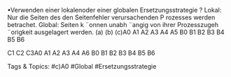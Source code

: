•Verwenden einer lokalenoder einer globalen Ersetzungsstrategie ?
Lokal: Nur die Seiten des den Seitenfehler verursachenden P rozesses werden betrachet.
Global: Seiten k ¨onnen unabh ¨angig von ihrer Prozesszugeh ¨origkeit ausgelagert werden.
(a) (b) (c)A0A1A2A3A4A5B0B1B2B3B4B5B6
C1C2C3A0A1A2A3A4A6B0B1B2B3B4B5B6

   Tags & Topics:
   #c)A0
   #Global
   #Ersetzungsstrategie